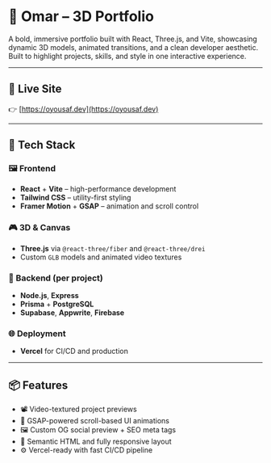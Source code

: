 # 🍉 Omar – 3D Portfolio

A bold, immersive portfolio built with React, Three.js, and Vite, showcasing dynamic 3D models, animated transitions, and a clean developer aesthetic. Built to highlight projects, skills, and style in one interactive experience.

---

## 🚀 Live Site

👉 [https://oyousaf.dev](https://oyousaf.dev)

---

## 🧰 Tech Stack

### 🖼 Frontend
- **React** + **Vite** – high-performance development
- **Tailwind CSS** – utility-first styling
- **Framer Motion** + **GSAP** – animation and scroll control

### 🎮 3D & Canvas
- **Three.js** via `@react-three/fiber` and `@react-three/drei`
- Custom `GLB` models and animated video textures

### 💾 Backend (per project)
- **Node.js**, **Express**
- **Prisma** + **PostgreSQL**
- **Supabase**, **Appwrite**, **Firebase**

### 🌐 Deployment
- **Vercel** for CI/CD and production

---

## 📦 Features

- 📽️ Video-textured project previews  
- 🎯 GSAP-powered scroll-based UI animations  
- 🖼️ Custom OG social preview + SEO meta tags  
- 🧠 Semantic HTML and fully responsive layout  
- ⚙️ Vercel-ready with fast CI/CD pipeline  
